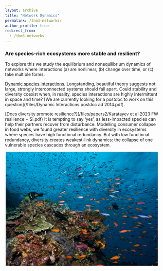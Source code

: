 ```yaml
---
layout: archive
title: "Network Dynamics"
permalink: /thm3-networks/
author_profile: true
redirect_from:
  - /thm3-networks
---
```


<h3> Are species-rich ecosystems more stable and resilient? </h3>

To explore this we study the equilibrium and nonequilibrium dynamics of networks where interactions (a) are nonlinear, (b) change over time, or (c) take multiple forms.

<ins>Dynamic species interactions.</ins> Longstanding, beautiful theory suggests not: large, strongly interconnected systems should fall apart. Could stability and diversity coexist when, in reality, species interactions are highly intermittent in space and time? [We are currently looking for a postdoc to work on this question](/files/Dynamic Interactions postdoc ad 2014.pdf).

[Does diversity promote resilience?](/files/papers2/Karatayev et al 2023 FW resilience + SI.pdf) It is tempting to say ‘yes’, as less-impacted species can help their partners recover from disturbance. Modelling consumer collapse in food webs, we found greater resilience with diversity in ecosystems where species have high functional redundancy. But with low functional redundancy, diversity creates weakest-link dynamics: the collapse of one vulnerable species cascades through an ecosystem.

<p align="center"> <img src="/files/coral reef diversity.png" width=500> </p>

